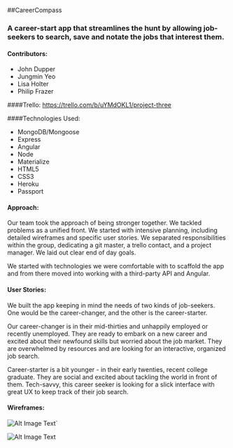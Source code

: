 ##CareerCompass

### A career-start app that streamlines the hunt by allowing job-seekers to search, save and notate the jobs that interest them.

#### Contributors:
* John Dupper
* Jungmin Yeo
* Lisa Holter
* Philip Frazer

####Trello: <https://trello.com/b/uYMdOKL1/project-three>

####Technologies Used:
* MongoDB/Mongoose
* Express
* Angular
* Node
* Materialize
* HTML5
* CSS3
* Heroku
* Passport

#### Approach:
Our team took the approach of being stronger together. We tackled problems as a unified front. We started with intensive planning, including detailed wireframes and specific user stories. We separated responsibilities within the group, dedicating a git master, a trello contact, and a project manager. We laid out clear end of day goals.

We started with technologies we were comfortable with to scaffold the app and from there moved into working with a third-party API and Angular.

#### User Stories:
We built the app keeping in mind the needs of two kinds of job-seekers. One would be the career-changer, and the other is the career-starter.

Our career-changer is in their mid-thirties and unhappily employed or recently unemployed. They are ready to embark on a new career and excited about their newfound skills but worried about the job market. They are overwhelmed by resources and are looking for an interactive, organized job search.  

Career-starter is a bit younger - in their early twenties, recent college graduate. They are social and excited about tackling the world in front of them. Tech-savvy, this career seeker is looking for a slick interface with great UX to keep track of their job search.

#### Wireframes:

![Alt Image Text](https://trello-attachments.s3.amazonaws.com/586d2163153440164890f2f6/586d4a0e0fa3b8688a715cd6/99dcd23bcbb825b8c1e490d7871f9816/IMG_6396.JPG "Optional Title")`

![Alt Image Text](https://trello-attachments.s3.amazonaws.com/586d2163153440164890f2f6/586d4a0e0fa3b8688a715cd6/b50be21aa762707aa29e9867b1ecd3c7/wireframes.png "Optional Title")
